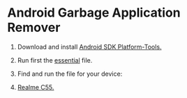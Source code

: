# Android Garbage Application Remover

1. Download and install [Android SDK Platform-Tools.](https://developer.android.com/tools/releases/platform-tools#downloads)

2. Run first the [essential](https://raw.githubusercontent.com/ish8t/agar/refs/heads/master/source/essential.sh) file.

3. Find and run the file for your device:

3. [Realme C55.](https://raw.githubusercontent.com/ish8t/agar/refs/heads/master/source/realme/rmx3710.sh)

